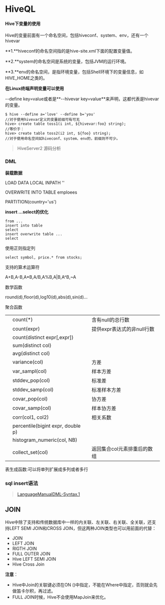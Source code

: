 # HiveQL

#### Hive下变量的使用

Hive的变量前面有一个命名空间，包括hiveconf、system、env，还有一个hivevar

**1.**hiveconf的命名空间指的是hive-site.xml下面的配置变量值。

**2.**system的命名空间是系统的变量，包括JVM的运行环境。

**3.**env的命名空间，是指环境变量，包括Shell环境下的变量信息，如HIVE_HOME之类的。

 **在Linux终端声明变量可以使用**

--define key=value或者是**--hivevar key=value**来声明，这都代表是hivevar的变量。

```
$ hive --define a='love' --define b='you'
//对于使用hivevar定义的变量前缀可有可无
hive> create table toss1(i int, ${hivevar:foo} string); 
//等价于：
hive> create table toss2(i2 int, ${foo} string);
//对于使用命名空间如hiveconf、system、env的，前缀则不可少。
```

> HiveServer2 源码分析

### DML

**装载数据**

LOAD DATA LOCAL INPATH ''

OVERWRITE INTO TABLE emploees

PARTITION(country='us')

**insert ...select的优化**

```
from ...
insert into table 
select
insert overwrite table ...
select
```

使用正则指定列

```
select symbol, price.* from stocks;
```

支持的算术运算符

A+B,A-B,A*B,A/B,A%B,A|B,A^B,~A

数学函数

round(d),floor(d),log10(d),abs(d),sin(d)...

聚合函数

|      |                                   |                             |
| ---- | --------------------------------- | --------------------------- |
|      | count(*)                          | 含有null的总行数            |
|      | count(expr)                       | 提供expr表达式的非null行数  |
|      | count(distinct expr[,expr])       |                             |
|      | sum(distinct col)                 |                             |
|      | avg(distinct col)                 |                             |
|      | variance(col)                     | 方差                        |
|      | var_sampl(col)                    | 样本方差                    |
|      | stddev_pop(col)                   | 标准差                      |
|      | stddev_samp(col)                  | 标准样本方差                |
|      | covar_pop(col)                    | 协方差                      |
|      | covar_samp(col)                   | 样本协方差                  |
|      | corr(col1, col2)                  | 相关系数                    |
|      | percentile(bigint expr, double p) |                             |
|      | histogram_numeric(col, NB)        |                             |
|      | collect_set(col)                  | 返回集合col元素排重后的数组 |

表生成函数:可以将单列扩展成多列或者多行



### sql insert语法

> [LanguageManualDML-Syntax.1](https://cwiki.apache.org/confluence/display/Hive/LanguageManual+DML#LanguageManualDML-Syntax.1)



## JOIN

Hive中除了支持和传统数据库中一样的内关联、左关联、右关联、全关联，还支持LEFT SEMI JOIN和CROSS JOIN，但这两种JOIN类型也可以用前面的代替：

- JOIN
- LEFT JOIN
- RIGTH JOIN
- FULL OUTER JOIN
- Hive LEFT SEMI JOIN
- Hive Cross Join

**注意**：

- Hive中Join的关联键必须在ON ()中指定，不能在Where中指定，否则就会先做笛卡尔积，再过滤。
- FULL JOIN时候，Hive不会使用MapJoin来优化。

